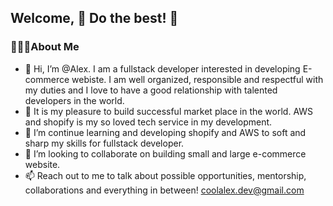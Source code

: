 ## Welcome, 🎯 Do the best! 🎯

### 🙋🏽‍♂️About Me
- 👋 Hi, I’m @Alex. I am a fullstack developer interested in developing E-commerce webiste. I am well organized, responsible and respectful with my duties and I love to have a good relationship with talented developers in the world.
- 👀 It is my pleasure to build successful market place in the world. AWS and shopify is my so loved tech service in my development.
- 🌱 I’m continue learning and developing shopify and AWS to soft and sharp my skills for fullstack developer.
- 💞️ I’m looking to collaborate on building small and large e-commerce website.
- 📫 Reach out to me to talk about possible opportunities, mentorship, collaborations and everything in between! coolalex.dev@gmail.com
